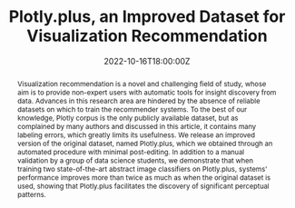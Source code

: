 ---
title: Plotly.plus, an Improved Dataset for Visualization Recommendation


event: 31st ACM International Conference on Information & Knowledge Management
event_url: https://www.cikm2022.org/

location: Online

summary: In this short paper, we explored the challenges and solutions of considering a specific plot as (non)significative from a perceptual point-of-view.
abstract: Visualization recommendation is a novel and challenging field of study, whose aim is to provide non-expert users with automatic tools for insight discovery from data. Advances in this research area are hindered by the absence of reliable datasets on which to train the recommender systems. To the best of our knowledge, Plotly corpus is the only publicly available dataset, but as complained by many authors and discussed in this article, it contains many labeling errors, which greatly limits its usefulness. We release an improved version of the original dataset, named Plotly.plus, which we obtained through  an automated procedure with minimal post-editing. In addition to a manual validation by a group of data science students, we demonstrate that when training two state-of-the-art abstract image classifiers on Plotly.plus, systems' performance improves more than twice as much as when the original dataset is used,  showing that Plotly.plus facilitates the discovery of significant perceptual patterns.

# Talk start and end times.
#   End time can optionally be hidden by prefixing the line with `#`.
date: '2022-10-16T18:00:00Z'
date_end: '2022-10-16T18:10:00Z'
all_day: false

authors: [Luca Podo, Paola Velardi]
tags: [deep learning]

# Is this a featured talk? (true/false)
featured: false

image:
  caption: 'Workflow to generate and test an improved version of the Plotly dataset'
  focal_point: Right


# links:
#   - icon: twitter
#     icon_pack: fab
#     name: Follow
#     url: https://twitter.com/georgecushen
url_code: ''
url_pdf: '../../../uploads/posters/CIKM2022_poster.pdf'
url_slides: 'https://www.canva.com/design/DAFLolYPE4U/Dkb07e1Rh5mDvnB4ax-K2w/view'
url_video: 'https://files.atypon.com/acm/22258c8949c3a7a9f885261c838eeada'
# Markdown Slides (optional).
#   Associate this talk with Markdown slides.
#   Simply enter your slide deck's filename without extension.
#   E.g. `slides = "example-slides"` references `content/slides/example-slides.md`.
#   Otherwise, set `slides = ""`.
#slides: example

# Projects (optional).
#   Associate this post with one or more of your projects.
#   Simply enter your project's folder or file name without extension.
#   E.g. `projects = ["internal-project"]` references `content/project/deep-learning/index.md`.
#   Otherwise, set `projects = []`.
#projects:
#  - example
---